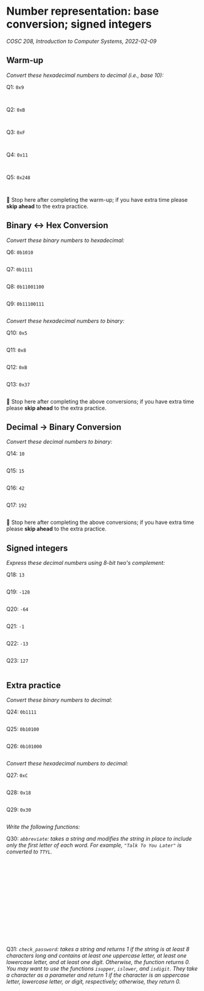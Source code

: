 # Number representation: base conversion; signed integers
_COSC 208, Introduction to Computer Systems, 2022-02-09_

## Warm-up
_Convert these hexadecimal numbers to decimal (i.e., base 10):_

Q1: `0x9`
```


```

Q2: `0xB`
```


```

Q3: `0xF`
```


```

Q4: `0x11`
```


```

Q5: `0x248`
```


```

🛑 Stop here after completing the warm-up; if you have extra time please **skip ahead** to the extra practice.

## Binary <-> Hex Conversion
_Convert these binary numbers to hexadecimal:_ 

Q6: `0b1010`
```

```

Q7: `0b1111`
```

```

Q8: `0b11001100`
```

```

Q9: `0b11100111`
```

```


_Convert these hexadecimal numbers to binary:_

Q10: `0x5`
```

```

Q11: `0x8`
```

```

Q12: `0xB`
```

```

Q13: `0x37`
```

```
🛑 Stop here after completing the above conversions; if you have extra time please **skip ahead** to the extra practice.

## Decimal -> Binary Conversion
_Convert these decimal numbers to binary:_

Q14: `10`
```

```

Q15: `15`
```

```

Q16: `42`
```

```

Q17: `192`
```

```
🛑 Stop here after completing the above conversions; if you have extra time please **skip ahead** to the extra practice.

## Signed integers
_Express these decimal numbers using 8-bit two's complement:_

Q18: `13`
```

```

Q19: `-128`
```

```

Q20: `-64`
```

```

Q21: `-1`
```

```

Q22: `-13`
```

```

Q23: `127`
```

```

## Extra practice
_Convert these binary numbers to decimal:_

Q24: `0b1111`
```

```

Q25: `0b10100`
```

```

Q26: `0b101000`
```

```

_Convert these hexadecimal numbers to decimal:_

Q27: `0xC`
```

```

Q28: `0x18`
```

```

Q29: `0x30`
```

```

_Write the following functions:_

Q30: _`abbreviate`: takes a string and modifies the string in place to include only the first letter of each word. For example, `"Talk To You Later"` is converted to `TTYL`._
```
















```

Q31: _`check_password`: takes a string and returns 1 if the string is at least 8 characters long and contains at least one uppercase letter, at least one lowercase letter, and at least one digit. Otherwise, the function returns 0. You may want to use the functions `isupper`, `islower`, and `isdigit`. They take a character as a parameter and return 1 if the character is an uppercase letter, lowercase letter, or digit, respectively; otherwise, they return 0._
